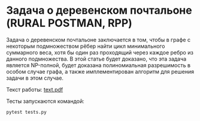 # Задача о деревенском почтальоне (RURAL POSTMAN, RPP)

Задача о деревенском почтальоне заключается в том, чтобы в графе с некоторым подмножеством рёбер найти цикл минимального суммарного веса, хотя бы один раз проходящий через каждое ребро из данного подмножества. В этой статье будет доказано, что эта задача является NP-полной, будет доказана полиномиальная разрешимость в особом случае графа, а также имплементирован алгоритм для решения задачи в этом случае.

Текст работы: [text.pdf](text.pdf)

Тесты запускаются командой:

    pytest tests.py